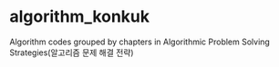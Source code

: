 # algorithm_konkuk
Algorithm codes grouped by chapters in Algorithmic Problem Solving Strategies(알고리즘 문제 해결 전략)
